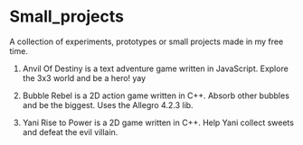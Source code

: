 # Small_projects
A collection of experiments, prototypes or small projects made in my free time.

1. Anvil Of Destiny is a text adventure game written in JavaScript. Explore the 3x3 world and be a hero! yay

2. Bubble Rebel is a 2D action game written in C++. Absorb other bubbles and be the biggest. Uses the Allegro 4.2.3 lib.

3. Yani Rise to Power is a 2D game written in C++. Help Yani collect sweets and defeat the evil villain.
